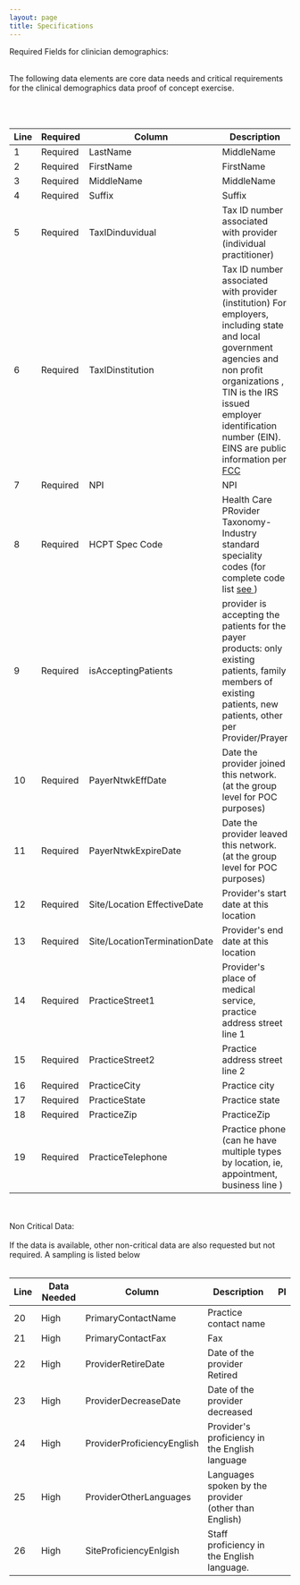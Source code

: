 ```yaml
---
layout: page
title: Specifications
---
```




  
  <div class="feature">
   
 
  <i class="fa fa-check-square-o" aria-hidden="true"></i>
   Required Fields for clinician demographics:
   <br/>
 <br/>
   
  The following data elements are core data needs and critical requirements for the clinical demographics data proof of concept exercise.  
 
<br/>
 <br/>

 
  </div>



| Line | Required | Column | Description | PI |
|----|---------|--------|----------------------------------------|---------|
| 1 | Required | LastName| MiddleName   |   |
| 2 | Required | FirstName| FirstName   |   |
| 3 | Required | MiddleName| MiddleName |   |
| 4 | Required | Suffix| Suffix         |   |
| 5 | Required | TaxIDinduvidual | Tax ID number associated with provider (individual practitioner) | Y*         |
| 6 | Required | TaxIDinstitution |Tax ID number associated with provider (institution) For employers, including state and local government agencies and non profit organizations , TIN is the IRS issued employer identification number (EIN). EINS are public information per <a href="https://apps.fcc.gov/coresWeb/html/tin.html">FCC</a> |  |
| 7 | Required | NPI| NPI |    |
| 8 | Required | HCPT Spec Code| Health Care PRovider Taxonomy- Industry standard speciality codes (for complete code list  <a href= "http://www.wpc-edi.com/reference/codelists/healthcare/health-care-provider-taxonomy-code-set/"> see </a> ) |   |
| 9 | Required | isAcceptingPatients| provider is accepting the patients for the payer products: only existing patients, family members of existing patients, new patients, other per Provider/Prayer  |    |
| 10 | Required | PayerNtwkEffDate| Date the provider joined this network. (at the group level for POC purposes) |    |
| 11 | Required | PayerNtwkExpireDate| Date the provider leaved this network. (at the group level for POC purposes) |    |
| 12 | Required | Site/Location EffectiveDate| Provider's start date at this location |    |
| 13 | Required | Site/LocationTerminationDate| Provider's end date at this location  |    |
| 14 | Required | PracticeStreet1 | Provider's place of medical service, practice address street line 1     |    |
| 15 | Required | PracticeStreet2 | Practice address street line 2   |    |
| 16 | Required | PracticeCity| Practice city |    |
| 17 | Required | PracticeState| Practice state |    |
| 18 | Required | PracticeZip| PracticeZip   |    |
| 19 | Required | PracticeTelephone | Practice phone (can he have multiple types by location, ie, appointment, business line )   |    |

<br/>
<br/>
<div class="feature">
           <i class="fa fa-check-square-o" aria-hidden="true"></i>
            Non Critical Data:
              <br/>
              <br/>
        If the data is available, other non-critical data are also requested but not required.  A sampling is listed below
      <br/>
      <br/>
</div>

| Line | Data Needed | Column | Description | PI |
|----|---------|--------|----------------------------------------|---------|
| 20| High | PrimaryContactName| Practice contact name   |   |
| 21| High | PrimaryContactFax  | Fax   |   |
| 22| High | ProviderRetireDate| Date of the provider Retired |   |
| 23| High | ProviderDecreaseDate| Date of the provider decreased         |   |
| 24| High | ProviderProficiencyEnglish| Provider's proficiency in the English language   |   |
| 25| High | ProviderOtherLanguages| Languages spoken by the provider (other than English)   |   |
| 26| High | SiteProficiencyEnlgish| Staff proficiency in the English language. |   |


<br/>


